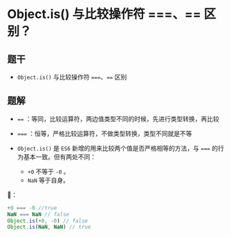 # Object.is() 与比较操作符 ===、== 区别？

## 题干

- `Object.is()` 与比较操作符 `===`、`==` 区别

## 题解

- `==` ：等同，比较运算符，两边值类型不同的时候，先进行类型转换，再比较

- `===` ：恒等，严格比较运算符，不做类型转换，类型不同就是不等

- `Object.is()` 是 `ES6` 新增的用来比较两个值是否严格相等的方法，与 `===` 的行为基本一致。但有两处不同：
  - `+0` 不等于 `-0` 。
  - `NaN` 等于自身。


🌰：

```js
+0 === -0 //true
NaN === NaN // false
Object.is(+0, -0) // false
Object.is(NaN, NaN) // true
```